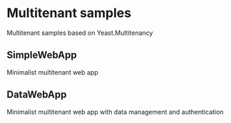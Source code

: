 # Multitenant samples
Multitenant samples based on Yeast.Multitenancy

## SimpleWebApp
Minimalist multitenant web app

## DataWebApp
Minimalist multitenant web app with data management and authentication